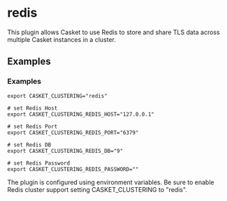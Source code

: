 # redis

This plugin allows Casket to use Redis to store and share TLS data across multiple Casket instances in a cluster.

<!-- TODO: -->
<!--**[Full documentation](/blob/master/README.md)**-->

## Examples

### Examples

``` casketfile
export CASKET_CLUSTERING="redis"

# set Redis Host
export CASKET_CLUSTERING_REDIS_HOST="127.0.0.1"

# set Redis Port
export CASKET_CLUSTERING_REDIS_PORT="6379"

# set Redis DB
export CASKET_CLUSTERING_REDIS_DB="9"

# set Redis Password
export CASKET_CLUSTERING_REDIS_PASSWORD=""
```

The plugin is configured using environment variables. Be sure to enable Redis cluster support setting CASKET_CLUSTERING
to &#34;redis&#34;.
